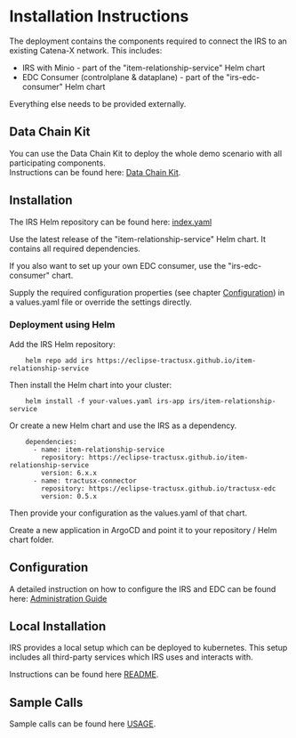 # Installation Instructions

The deployment contains the components required to connect the IRS to an existing Catena-X network. This includes:

- IRS with Minio - part of the "item-relationship-service" Helm chart
- EDC Consumer (controlplane & dataplane) - part of the "irs-edc-consumer" Helm chart

Everything else needs to be provided externally.

## Data Chain Kit

You can use the Data Chain Kit to deploy the whole demo scenario with all participating components.  
Instructions can be found here: [Data Chain Kit](https://eclipse-tractusx.github.io/docs-kits/kits/Data%20Chain%20Kit/Operation%20View).

## Installation

The IRS Helm repository can be found here: [index.yaml](https://eclipse-tractusx.github.io/item-relationship-service/index.yaml)

Use the latest release of the "item-relationship-service" Helm chart.
It contains all required dependencies.

If you also want to set up your own EDC consumer, use the "irs-edc-consumer" chart.

Supply the required configuration properties (see chapter [Configuration](#configuration)) in a values.yaml file or
override the settings directly.

### Deployment using Helm

Add the IRS Helm repository:

```(shell)
    helm repo add irs https://eclipse-tractusx.github.io/item-relationship-service
```

Then install the Helm chart into your cluster:

```(shell)
    helm install -f your-values.yaml irs-app irs/item-relationship-service
```

Or create a new Helm chart and use the IRS as a dependency.

```(yaml)
    dependencies:
      - name: item-relationship-service
        repository: https://eclipse-tractusx.github.io/item-relationship-service
        version: 6.x.x
      - name: tractusx-connector
        repository: https://eclipse-tractusx.github.io/tractusx-edc
        version: 0.5.x
```

Then provide your configuration as the values.yaml of that chart.

Create a new application in ArgoCD and point it to your repository / Helm chart folder.

## Configuration

A detailed instruction on how to configure the IRS and EDC can be found here: [Administration Guide](https://eclipse-tractusx.github.io/item-relationship-service/docs/administration/administration-guide.html)

## Local Installation
IRS provides a local setup which can be deployed to kubernetes.
This setup includes all third-party services which IRS uses and interacts with.

Instructions can be found here [README](README.md).

## Sample Calls

Sample calls can be found here [USAGE](USAGE.md).